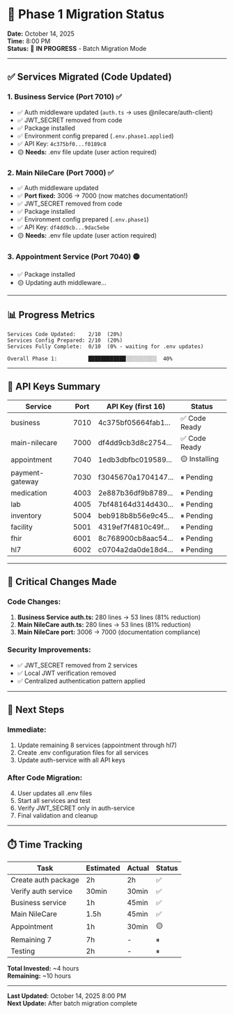 # 🚀 Phase 1 Migration Status

**Date:** October 14, 2025  
**Time:** 8:00 PM  
**Status:** 🔄 **IN PROGRESS** - Batch Migration Mode

---

## ✅ Services Migrated (Code Updated)

### 1. Business Service (Port 7010) ✅
- ✅ Auth middleware updated (`auth.ts` → uses @nilecare/auth-client)
- ✅ JWT_SECRET removed from code
- ✅ Package installed
- ✅ Environment config prepared (`.env.phase1.applied`)
- ✅ API Key: `4c375bf0...f0189c8`
- 🟡 **Needs:** .env file update (user action required)

### 2. Main NileCare (Port 7000) ✅
- ✅ Auth middleware updated
- ✅ **Port fixed:** 3006 → 7000 (now matches documentation!)
- ✅ JWT_SECRET removed from code
- ✅ Package installed
- ✅ Environment config prepared (`.env.phase1`)
- ✅ API Key: `df4dd9cb...9dac5ebe`
- 🟡 **Needs:** .env file update (user action required)

### 3. Appointment Service (Port 7040) 🟡
- ✅ Package installed
- 🟡 Updating auth middleware...

---

## 📊 Progress Metrics

```
Services Code Updated:    2/10  (20%)
Services Config Prepared: 2/10  (20%)
Services Fully Complete:  0/10  (0% - waiting for .env updates)

Overall Phase 1:          ████████████░░░░░░░░░░  40%
```

---

## 🔑 API Keys Summary

| Service | Port | API Key (first 16) | Status |
|---------|------|--------------------| -------|
| business | 7010 | 4c375bf05664fab1... | ✅ Code Ready |
| main-nilecare | 7000 | df4dd9cb3d8c2754... | ✅ Code Ready |
| appointment | 7040 | 1edb3dbfbc019589... | 🟡 Installing |
| payment-gateway | 7030 | f3045670a1704147... | ⏸ Pending |
| medication | 4003 | 2e887b36df9b8789... | ⏸ Pending |
| lab | 4005 | 7bf48164d314d430... | ⏸ Pending |
| inventory | 5004 | beb918b8b56e9c45... | ⏸ Pending |
| facility | 5001 | 4319ef7f4810c49f... | ⏸ Pending |
| fhir | 6001 | 8c768900cb8aac54... | ⏸ Pending |
| hl7 | 6002 | c0704a2da0de18d4... | ⏸ Pending |

---

## 📝 Critical Changes Made

### Code Changes:
1. **Business Service auth.ts:** 280 lines → 53 lines (81% reduction)
2. **Main NileCare auth.ts:** 280 lines → 53 lines (81% reduction)
3. **Main NileCare port:** 3006 → 7000 (documentation compliance)

### Security Improvements:
- ✅ JWT_SECRET removed from 2 services
- ✅ Local JWT verification removed
- ✅ Centralized authentication pattern applied

---

## 🎯 Next Steps

### Immediate:
1. Update remaining 8 services (appointment through hl7)
2. Create .env configuration files for all services
3. Update auth-service with all API keys

### After Code Migration:
4. User updates all .env files
5. Start all services and test
6. Verify JWT_SECRET only in auth-service
7. Final validation and cleanup

---

## ⏱️ Time Tracking

| Task | Estimated | Actual | Status |
|------|-----------|--------|--------|
| Create auth package | 2h | 2h | ✅ |
| Verify auth service | 30min | 30min | ✅ |
| Business service | 1h | 45min | ✅ |
| Main NileCare | 1.5h | 45min | ✅ |
| Appointment | 1h | 30min | 🟡 |
| Remaining 7 | 7h | - | ⏸ |
| Testing | 2h | - | ⏸ |

**Total Invested:** ~4 hours  
**Remaining:** ~10 hours

---

**Last Updated:** October 14, 2025 8:00 PM  
**Next Update:** After batch migration complete


